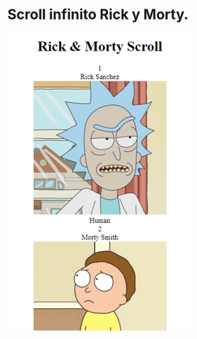 # Scroll infinito Rick y Morty.
![](https://github.com/NDisponible/scroll-infinito/blob/main/rickandmorty.png)
